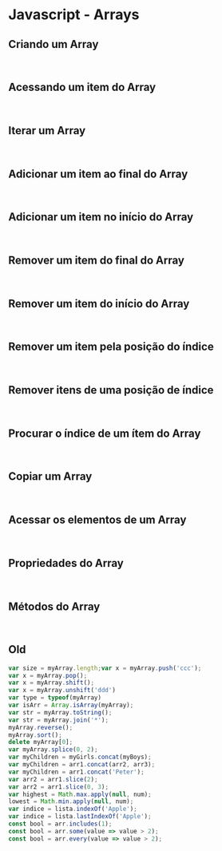 # Javascript - Arrays

## Criando um Array

~~~javascript
       
~~~

## Acessando um item do Array

~~~javascript
       
~~~

## Iterar um Array

~~~javascript
       
~~~

## Adicionar um item ao final do Array

~~~javascript
       
~~~

## Adicionar um item no início do Array

~~~javascript
       
~~~

## Remover um item do final do Array

~~~javascript
       
~~~

## Remover um item do início do Array

~~~javascript
       
~~~

## Remover um item pela posição do índice

~~~javascript
       
~~~

## Remover itens de uma posição de índice

~~~javascript
       
~~~

## Procurar o índice de um ítem do Array

~~~javascript
       
~~~

## Copiar um Array

~~~javascript
       
~~~

## Acessar os elementos de um Array

~~~javascript
       
~~~

## Propriedades do Array

~~~javascript
       
~~~

## Métodos do Array

~~~javascript
       
~~~

## Old

~~~javascript
var size = myArray.length;var x = myArray.push('ccc');         
var x = myArray.pop();               
var x = myArray.shift();             
var x = myArray.unshift('ddd')       
var type = typeof(myArray)           
var isArr = Array.isArray(myArray);  
var str = myArray.toString();        
var str = myArray.join('*');         
myArray.reverse();                   
myArray.sort();                      
delete myArray[0];                         
var myArray.splice(0, 2);                  
var myChildren = myGirls.concat(myBoys);   
var myChildren = arr1.concat(arr2, arr3);  
var myChildren = arr1.concat('Peter');     
var arr2 = arr1.slice(2);                  
var arr2 = arr1.slice(0, 3);               
var highest = Math.max.apply(null, num); 
lowest = Math.min.apply(null, num);   
var indice = lista.indexOf('Apple');       
var indice = lista.lastIndexOf('Apple');   
const bool = arr.includes(1);               
const bool = arr.some(value => value > 2);  
const bool = arr.every(value => value > 2); 
~~~
